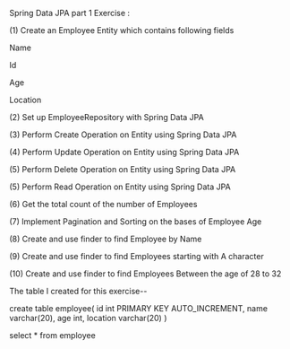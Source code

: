 Spring Data JPA part 1 Exercise :

 

(1) Create an Employee Entity which contains following fields

Name

Id

Age

Location

(2) Set up EmployeeRepository with Spring Data JPA

(3) Perform Create Operation on Entity using Spring Data JPA

(4) Perform Update Operation on Entity using Spring Data JPA

(5) Perform Delete Operation on Entity using Spring Data JPA

(5) Perform Read Operation on Entity using Spring Data JPA

(6) Get the total count of the number of Employees

(7) Implement Pagination and Sorting on the bases of Employee Age

(8) Create and use finder to find Employee by Name

(9) Create and use finder to find Employees starting with A character

(10) Create and use finder to find Employees Between the age of 28 to 32



The table I created for this exercise--

create table employee(
id int PRIMARY KEY AUTO_INCREMENT,
name varchar(20),
age int,
location varchar(20)
)

select * from employee
